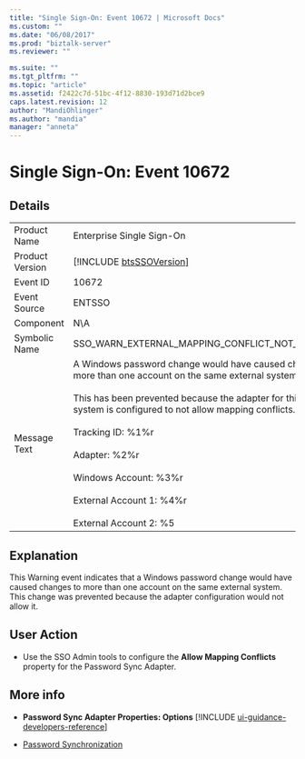 ```yaml
---
title: "Single Sign-On: Event 10672 | Microsoft Docs"
ms.custom: ""
ms.date: "06/08/2017"
ms.prod: "biztalk-server"
ms.reviewer: ""

ms.suite: ""
ms.tgt_pltfrm: ""
ms.topic: "article"
ms.assetid: f2422c7d-51bc-4f12-8830-193d71d2bce9
caps.latest.revision: 12
author: "MandiOhlinger"
ms.author: "mandia"
manager: "anneta"
---
```

# Single Sign-On: Event 10672
## Details  

|                 |                                                                                                                                                                                                                                                                                                                                                                                                                |
|-----------------|----------------------------------------------------------------------------------------------------------------------------------------------------------------------------------------------------------------------------------------------------------------------------------------------------------------------------------------------------------------------------------------------------------------|
|  Product Name   |                                                                                                                                                                                           Enterprise Single Sign-On                                                                                                                                                                                            |
| Product Version |                                                                                                                                                                          [!INCLUDE [btsSSOVersion](../includes/btsssoversion-md.md)]                                                                                                                                                                           |
|    Event ID     |                                                                                                                                                                                                     10672                                                                                                                                                                                                      |
|  Event Source   |                                                                                                                                                                                                     ENTSSO                                                                                                                                                                                                     |
|    Component    |                                                                                                                                                                                                      N\A                                                                                                                                                                                                       |
|  Symbolic Name  |                                                                                                                                                                                 SSO_WARN_EXTERNAL_MAPPING_CONFLICT_NOT_ALLOWED                                                                                                                                                                                 |
|  Message Text   | A Windows password change would have caused changes to more than one account on the same external system.%r<br /><br /> This has been prevented because the adapter for this external system is configured to not allow mapping conflicts.%r<br /><br /> Tracking ID: %1%r<br /><br /> Adapter: %2%r<br /><br /> Windows Account: %3%r<br /><br /> External Account 1: %4%r<br /><br /> External Account 2: %5 |

## Explanation  
 This Warning event indicates that a Windows password change would have caused changes to more than one account on the same external system. This change was prevented because the adapter configuration would not allow it.  

## User Action  

-   Use the SSO Admin tools to configure the **Allow Mapping Conflicts** property for the Password Sync Adapter.  

## More info

- <strong>Password Sync Adapter Properties: Options</strong> [!INCLUDE [ui-guidance-developers-reference](../includes/ui-guidance-developers-reference.md)]

- [Password Synchronization](../core/password-synchronization2.md)
